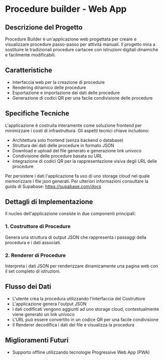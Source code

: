 # Procedure builder - Web App

## Descrizione del Progetto

Procedure Builder è un'applicazione web progettata per creare e visualizzare procedure passo-passo per attività manuali. Il progetto mira a sostituire le tradizionali procedure cartacee con istruzioni digitali dinamiche e facilmente modificabili.

## Caratteristiche

- Interfaccia web per la creazione di procedure
- Rendering dinamico delle procedure
- Esportazione e importazione dei dati delle procedure
- Generazione di codici QR per una facile condivisione delle procedure

## Specifiche Tecniche

L'applicazione è costruita interamente come soluzione frontend per minimizzare i costi di infrastruttura. Gli aspetti tecnici chiave includono:

- Architettura solo frontend (senza backend o database)
- Struttura dei dati delle procedure in formato JSON
- Download e upload del file generato e generazione link univoco
- Condivisione delle procedure basata su URL
- Integrazione di codici QR per la rappresentazione visiva degli URL delle procedure

Per persistere i dati l'applicazione fa uso di uno storage cloud nel quale memorizzare i file json generati. Per ulteriori informazioni consultare la guida di Supabase: https://supabase.com/docs

## Dettagli di Implementazione

Il nucleo dell'applicazione consiste in due componenti principali:

### 1. Costruttore di Procedure

Genera una struttura di output JSON che rappresenta i passaggi della procedura e i dati associati.

### 2. Renderer di Procedure

Interpreta i dati JSON per renderizzare dinamicamente una pagina web con il set completo di istruzioni.

## Flusso dei Dati

- L'utente crea la procedura utilizzando l'interfaccia del Costruttore
- L'applicazione genera l'output JSON
- I dati codificati vengono aggiunti ad uno storage cloud, contestualmente viene generato un link univoco
- L'URL può essere convertito in un codice QR per una facile condivisione
- Il Renderer decodifica i dati del file e visualizza la procedura

## Miglioramenti Futuri

- Supporto offline utilizzando tecnologie Progressive Web App (PWA)